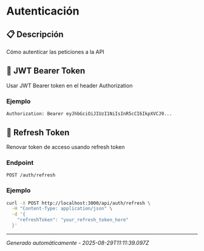 # Autenticación

## 📋 Descripción
Cómo autenticar las peticiones a la API

## 🔐 JWT Bearer Token
Usar JWT Bearer token en el header Authorization

### Ejemplo
```http
Authorization: Bearer eyJhbGciOiJIUzI1NiIsInR5cCI6IkpXVCJ9...
```

## 🔄 Refresh Token
Renovar token de acceso usando refresh token

### Endpoint
`POST /auth/refresh`

### Ejemplo
```bash
curl -X POST http://localhost:3000/api/auth/refresh \
  -H "Content-Type: application/json" \
  -d '{
    "refreshToken": "your_refresh_token_here"
  }'
```

---
*Generado automáticamente - 2025-08-29T11:11:39.097Z*
